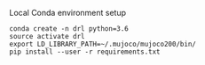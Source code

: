 Local Conda environment setup

```
conda create -n drl python=3.6
source activate drl
export LD_LIBRARY_PATH=~/.mujoco/mujoco200/bin/
pip install --user -r requirements.txt
```

